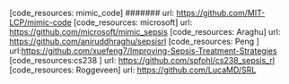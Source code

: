 [code_resources: mimic_code]
 ####### url: https://github.com/MIT-LCP/mimic-code
 [code_resources: microsoft]
 url: https://github.com/microsoft/mimic_sepsis
 [code_resources: Araghu]
 url: https://github.com/aniruddhraghu/sepsisrl
 [code_resources: Peng ]
 url:https://github.com/xuefeng7/Improving-Sepsis-Treatment-Strategies
 [code_resources:cs238 ]
 url: https://github.com/spfohl/cs238_sepsis_rl
 [code_resources: Roggeveen]
 url: https://github.com/LucaMD/SRL
 
